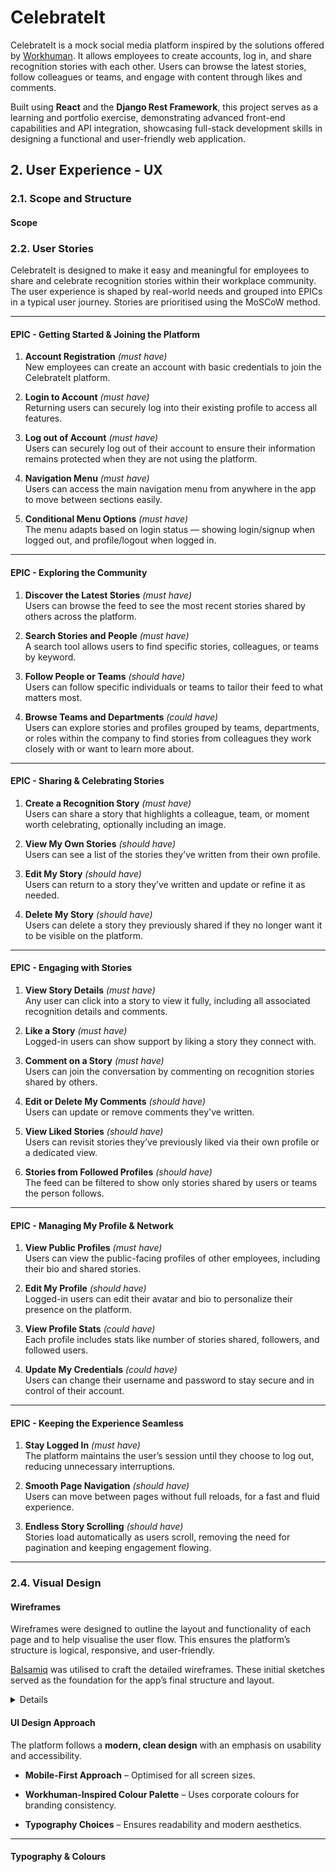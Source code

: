# CelebrateIt

CelebrateIt is a mock social media platform inspired by the solutions offered by [Workhuman](https://www.workhuman.com). It allows employees to create accounts, log in, and share recognition stories with each other. Users can browse the latest stories, follow colleagues or teams, and engage with content through likes and comments.

Built using **React** and the **Django Rest Framework**, this project serves as a learning and portfolio exercise, demonstrating advanced front-end capabilities and API integration, showcasing full-stack development skills in designing a functional and user-friendly web application.

## 2. **User Experience - UX**

### **2.1. Scope and Structure**

#### **Scope**

### 2.2. User Stories

CelebrateIt is designed to make it easy and meaningful for employees to share and celebrate recognition stories within their workplace community. The user experience is shaped by real-world needs and grouped into EPICs in a typical user journey. Stories are prioritised using the MoSCoW method.

---

#### **EPIC - Getting Started & Joining the Platform**

1. **Account Registration** _(must have)_  
   New employees can create an account with basic credentials to join the CelebrateIt platform.

2. **Login to Account** _(must have)_  
   Returning users can securely log into their existing profile to access all features.

3. **Log out of Account** _(must have)_  
   Users can securely log out of their account to ensure their information remains protected when they are not using the platform.

4. **Navigation Menu** _(must have)_  
   Users can access the main navigation menu from anywhere in the app to move between sections easily.

5. **Conditional Menu Options** _(must have)_  
   The menu adapts based on login status — showing login/signup when logged out, and profile/logout when logged in.

---

#### **EPIC - Exploring the Community**

1. **Discover the Latest Stories** _(must have)_  
   Users can browse the feed to see the most recent stories shared by others across the platform.

2. **Search Stories and People** _(must have)_  
   A search tool allows users to find specific stories, colleagues, or teams by keyword.

3. **Follow People or Teams** _(should have)_  
   Users can follow specific individuals or teams to tailor their feed to what matters most.

4. **Browse Teams and Departments** _(could have)_  
   Users can explore stories and profiles grouped by teams, departments, or roles within the company to find stories from colleagues they work closely with or want to learn more about.

---

#### **EPIC - Sharing & Celebrating Stories**

1. **Create a Recognition Story** _(must have)_  
   Users can share a story that highlights a colleague, team, or moment worth celebrating, optionally including an image.

2. **View My Own Stories** _(should have)_  
   Users can see a list of the stories they’ve written from their own profile.

3. **Edit My Story** _(should have)_  
   Users can return to a story they’ve written and update or refine it as needed.

4. **Delete My Story** _(should have)_  
   Users can delete a story they previously shared if they no longer want it to be visible on the platform.

---

#### **EPIC - Engaging with Stories**

1. **View Story Details** _(must have)_  
   Any user can click into a story to view it fully, including all associated recognition details and comments.

2. **Like a Story** _(must have)_  
   Logged-in users can show support by liking a story they connect with.

3. **Comment on a Story** _(must have)_  
   Users can join the conversation by commenting on recognition stories shared by others.

4. **Edit or Delete My Comments** _(should have)_  
   Users can update or remove comments they've written.

5. **View Liked Stories** _(should have)_  
   Users can revisit stories they’ve previously liked via their own profile or a dedicated view.

6. **Stories from Followed Profiles** _(should have)_  
   The feed can be filtered to show only stories shared by users or teams the person follows.

---

#### **EPIC - Managing My Profile & Network**

1. **View Public Profiles** _(must have)_  
   Users can view the public-facing profiles of other employees, including their bio and shared stories.

2. **Edit My Profile** _(should have)_  
   Logged-in users can edit their avatar and bio to personalize their presence on the platform.

3. **View Profile Stats** _(could have)_  
   Each profile includes stats like number of stories shared, followers, and followed users.

4. **Update My Credentials** _(could have)_  
   Users can change their username and password to stay secure and in control of their account.

---

#### **EPIC - Keeping the Experience Seamless**

1. **Stay Logged In** _(must have)_  
   The platform maintains the user’s session until they choose to log out, reducing unnecessary interruptions.

2. **Smooth Page Navigation** _(should have)_  
   Users can move between pages without full reloads, for a fast and fluid experience.

3. **Endless Story Scrolling** _(should have)_  
   Stories load automatically as users scroll, removing the need for pagination and keeping engagement flowing.

---

### **2.4. Visual Design**

#### **Wireframes**

Wireframes were designed to outline the layout and functionality of each page and to help visualise the user flow. This ensures the platform’s structure is logical, responsive, and user-friendly.

[Balsamiq](https://balsamiq.com/?gad_source=1&gclid=CjwKCAiAm-67BhBlEiwAEVftNlJTamA65VQDctZEK7owZeyEq-JZFKrhXC3gEYcO3MafEUiVCTYcwBoCwXQQAvD_BwE) was utilised to craft the detailed wireframes. These initial sketches served as the foundation for the app’s final structure and layout.

  <details>

    <summary>Login Page Wireframe</summary>

    <img src="images-documentation/wireframes/log-in_page.png">

  </details>

#### **UI Design Approach**

The platform follows a **modern, clean design** with an emphasis on usability and accessibility.

- **Mobile-First Approach** – Optimised for all screen sizes.

- **Workhuman-Inspired Colour Palette** – Uses corporate colours for branding consistency.

- **Typography Choices** – Ensures readability and modern aesthetics.

---

#### **Typography & Colours**
